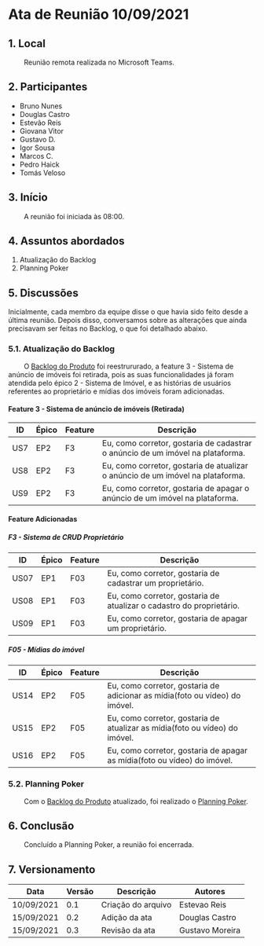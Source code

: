 # Ata de Reunião 10/09/2021
## 1. Local
&emsp;&emsp; Reunião remota realizada no Microsoft Teams.

## 2. Participantes
 - Bruno Nunes
 - Douglas Castro
 - Estevão Reis
 - Giovana Vitor
 - Gustavo D.
 - Igor Sousa
 - Marcos C.
 - Pedro Haick
 - Tomás Veloso
  
## 3. Início
 &emsp;&emsp; A reunião foi iniciada às 08:00.

## 4. Assuntos abordados
 1. Atualização do Backlog
 2. Planning Poker
   
## 5. Discussões
  Inicialmente, cada membro da equipe disse o que havia sido feito desde a última reunião. Depois disso, conversamos sobre as alterações que ainda precisavam ser feitas no Backlog, o que foi detalhado abaixo.

### 5.1. Atualização do Backlog
 &emsp;&emsp; O [Backlog do Produto](https://unbarqdsw2021-1.github.io/2021.1_G04_Cardeal/modelagem/backlog_do_produto/) foi reestrururado, a feature 3 - Sistema de anúncio de imóveis foi retirada, pois as suas funcionalidades já foram atendida pelo épico 2 - Sistema de Imóvel, e as histórias de usuários referentes ao proprietário e mídias dos imóveis foram adicionadas.

#### Feature 3 - Sistema de anúncio de imóveis (Retirada)

| ID  | Épico  | Feature | Descrição |
| --- | ------ | ------- | --------- |
| US7 | EP2 | F3 | Eu, como corretor, gostaria de cadastrar o anúncio de um imóvel na plataforma. |
| US8 | EP2 | F3 | Eu, como corretor, gostaria de atualizar o anúncio de um imóvel na plataforma. |
| US9 | EP2 | F3 | Eu, como corretor, gostaria de apagar o anúncio de um imóvel na plataforma. |

#### Feature Adicionadas

##### F3 - Sistema de CRUD Proprietário

 | ID  | Épico  | Feature | Descrição |
 | --- | ------ | ------- | --------- |
 | US07 |	EP1	| F03 |	Eu, como corretor, gostaria de cadastrar um proprietário. |
 | US08	| EP1	| F03	| Eu, como corretor, gostaria de atualizar o cadastro do proprietário. |
 | US09 |	EP1	| F03	| Eu, como corretor, gostaria de apagar um proprietário. |
 
##### F05 -	Mídias do imóvel
 
  | ID  | Épico  | Feature | Descrição |
  | --- | ------ | ------- | --------- |
  | US14 | EP2 | F05 | Eu, como corretor, gostaria de adicionar as mídia(foto ou vídeo) do imóvel. |
  | US15 | EP2 | F05 | Eu, como corretor, gostaria de atualizar as mídia(foto ou vídeo) do imóvel. |
  | US16 | EP2 | F05 | Eu, como corretor, gostaria de apagar as mídia(foto ou vídeo) do imóvel. |

### 5.2. Planning Poker
  &emsp;&emsp; Com o [Backlog do Produto](https://unbarqdsw2021-1.github.io/2021.1_G04_Cardeal/modelagem/backlog_do_produto/) atualizado, foi realizado o [Planning Poker](../planning_poker.md).

## 6. Conclusão
  &emsp;&emsp; Concluído a Planning Poker, a reunião foi encerrada.

## 7. Versionamento

| Data       | Versão | Descrição         | Autores       |
| ---------- | ------ | ----------------- | ------------- |
| 10/09/2021 | 0.1    | Criação do arquivo| Estevao Reis  |
| 15/09/2021 | 0.2    | Adição da ata | Douglas Castro  |
| 15/09/2021 | 0.3    | Revisão da ata | Gustavo Moreira  |